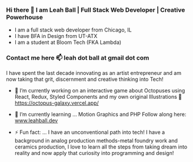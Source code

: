 ### Hi there 👋 I am Leah Ball | Full Stack Web Developer | Creative Powerhouse
 - I am a full stack web developer from Chicago, IL
 - I have BFA in Design from UT-ATX
 - I am a student at Bloom Tech (FKA Lambda)

### Contact me here 📫 leah dot ball at gmail dot com

I have spent the last decade innovating as an artist entrepreneur and am now taking that grit, discernment and creative thinking into Tech! 

- 🔭 I’m currently working on an interactive game about Octopuses  using React, Redux, Styled Components and my own original Illustrations 🐙 <https://octopus-galaxy.vercel.app/>
- 🌱 I’m currently learning ... Motion Graphics and PHP
     Follow along here: www.leahball.dev

- ⚡ Fun fact: ... I have an unconventional path into tech! I have a background in analog production methods-metal foundry work and ceramics production, I love to learn all the steps from taking dream into reality and now apply that curiosity into programming and design!



